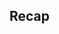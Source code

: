 <div id="title">

## Recap
</div>

<div id="body">

<include src="recap/container-inParent-asPanel.md" boilerplate />
<include src="exercises/container-inParent-asPanel.md" boilerplate />

</div>